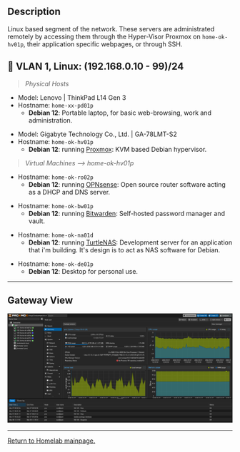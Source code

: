 
## Description

Linux based segment of the network. These servers are administrated remotely by accessing them through the Hyper-Visor Proxmox on `home-ok-hv01p`, their application specific webpages, or through SSH.

## 🐧 VLAN 1, Linux: (192.168.0.10 - 99)/24

> *Physical Hosts*
- Model: Lenovo | ThinkPad L14 Gen 3
- Hostname: `home-xx-pd01p`
  - **Debian 12**: Portable laptop, for basic web-browsing, work and administration.
>
- Model: Gigabyte Technology Co., Ltd. | GA-78LMT-S2
- Hostname: `home-ok-hv01p`
  - **Debian 12**: running [Proxmox](https://www.proxmox.com/en/): KVM based Debian hypervisor.
> *Virtual Machines --> home-ok-hv01p*
- Hostname: `home-ok-ro02p`
  - **Debian 12**: running [OPNsense](https://opnsense.org/): Open source router software acting as a DHCP and DNS server.
>
- Hostname: `home-ok-bw01p`
  - **Debian 12**: running [Bitwarden](https://github.com/bitwarden/server): Self-hosted password manager and vault.
>
- Hostname: `home-ok-na01d`
  - **Debian 12**: running [TurtleNAS](https://github.com/allenc125789/TurtleNAS): Development server for an application that i'm building. It's design is to act as NAS software for Debian.
>
- Hostname: `home-ok-de01p`
  - **Debian 12**: Desktop for personal use.
>
______________________________________________________________________________

## Gateway View

![Image of Proxmox on home-ok-hv01p](https://github.com/allenc125789/Homelab/blob/main/images/Screenshot%20from%202025-03-07%2013-47-34.png)

______________________________________________________________________________

[Return to Homelab mainpage.](https://github.com/allenc125789/Homelab#lan-19216801---924)
